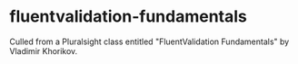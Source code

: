 # fluentvalidation-fundamentals
Culled from a Pluralsight class entitled "FluentValidation Fundamentals" by Vladimir Khorikov.
